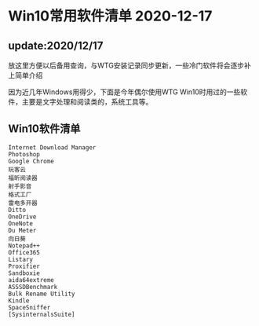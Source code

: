 # Win10常用软件清单 2020-12-17

## update:2020/12/17

放这里方便以后备用查询，与WTG安装记录同步更新，一些冷门软件将会逐步补上简单介绍

因为近几年Windows用得少，下面是今年偶尔使用WTG Win10时用过的一些软件，主要是文字处理和阅读类的，系统工具等。

## Win10软件清单

```text
Internet Download Manager
Photoshop
Google Chrome
玩客云
福昕阅读器
射手影音
格式工厂
雷电多开器
Ditto
OneDrive
OneNote
Du Meter
向日葵
Notepad++
Office365
Listary
Proxifier
Sandboxie
aida64extreme
ASSSDBenchmark
Bulk Rename Utility
Kindle
SpaceSniffer
[SysinternalsSuite]
```



